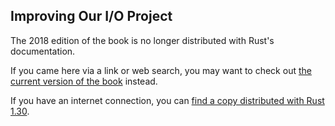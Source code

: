 ## Improving Our I/O Project

The 2018 edition of the book is no longer distributed with Rust's documentation.

If you came here via a link or web search, you may want to check out [the current version of the book](../ch13-03-improving-our-io-project.html) instead.

If you have an internet connection, you can [find a copy distributed with Rust 1.30](https://doc.rust-lang.org/1.30.0/book/2018-edition/ch13-03-improving-our-io-project.html).